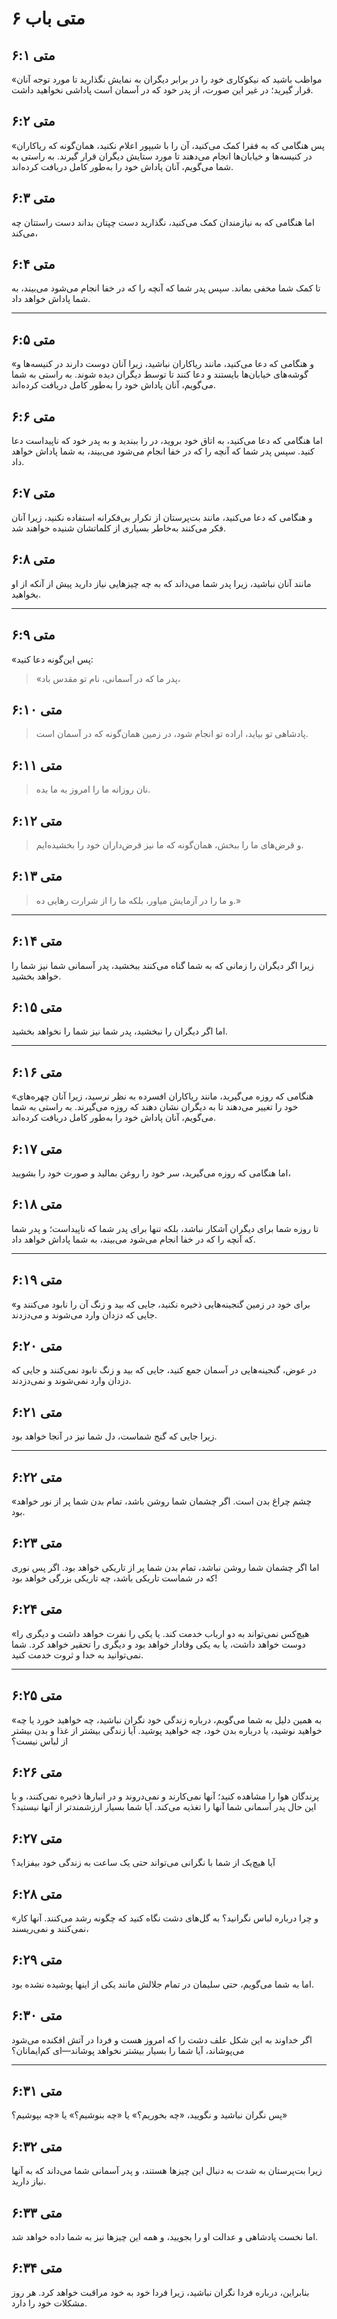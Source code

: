 # متی باب ۶

## متی ۶:۱

«مواظب باشید که نیکوکاری خود را در برابر دیگران به نمایش نگذارید تا مورد توجه آنان قرار گیرید؛ در غیر این صورت، از پدر خود که در آسمان است پاداشی نخواهید داشت.

## متی ۶:۲

«پس هنگامی که به فقرا کمک می‌کنید، آن را با شیپور اعلام نکنید، همان‌گونه که ریاکاران در کنیسه‌ها و خیابان‌ها انجام می‌دهند تا مورد ستایش دیگران قرار گیرند. به راستی به شما می‌گویم، آنان پاداش خود را به‌طور کامل دریافت کرده‌اند.

## متی ۶:۳

اما هنگامی که به نیازمندان کمک می‌کنید، نگذارید دست چپتان بداند دست راستتان چه می‌کند،

## متی ۶:۴

تا کمک شما مخفی بماند. سپس پدر شما که آنچه را که در خفا انجام می‌شود می‌بیند، به شما پاداش خواهد داد.

---

## متی ۶:۵

«و هنگامی که دعا می‌کنید، مانند ریاکاران نباشید، زیرا آنان دوست دارند در کنیسه‌ها و گوشه‌های خیابان‌ها بایستند و دعا کنند تا توسط دیگران دیده شوند. به راستی به شما می‌گویم، آنان پاداش خود را به‌طور کامل دریافت کرده‌اند.

## متی ۶:۶

اما هنگامی که دعا می‌کنید، به اتاق خود بروید، در را ببندید و به پدر خود که ناپیداست دعا کنید. سپس پدر شما که آنچه را که در خفا انجام می‌شود می‌بیند، به شما پاداش خواهد داد.

## متی ۶:۷

و هنگامی که دعا می‌کنید، مانند بت‌پرستان از تکرار بی‌فکرانه استفاده نکنید، زیرا آنان فکر می‌کنند به‌خاطر بسیاری از کلماتشان شنیده خواهند شد.

## متی ۶:۸

مانند آنان نباشید، زیرا پدر شما می‌داند که به چه چیزهایی نیاز دارید پیش از آنکه از او بخواهید.

---

## متی ۶:۹

«پس این‌گونه دعا کنید:

> «پدر ما که در آسمانی،
> نام تو مقدس باد،

## متی ۶:۱۰

> پادشاهی تو بیاید،
> اراده تو انجام شود،
> در زمین همان‌گونه که در آسمان است.

## متی ۶:۱۱

> نان روزانه ما را امروز به ما بده.

## متی ۶:۱۲

> و قرض‌های ما را ببخش،
> همان‌گونه که ما نیز قرض‌داران خود را بخشیده‌ایم.

## متی ۶:۱۳

> و ما را در آزمایش میاور،
> بلکه ما را از شرارت رهایی ده.»

---

## متی ۶:۱۴

زیرا اگر دیگران را زمانی که به شما گناه می‌کنند ببخشید، پدر آسمانی شما نیز شما را خواهد بخشید.

## متی ۶:۱۵

اما اگر دیگران را نبخشید، پدر شما نیز شما را نخواهد بخشید.

---

## متی ۶:۱۶

«هنگامی که روزه می‌گیرید، مانند ریاکاران افسرده به نظر نرسید، زیرا آنان چهره‌های خود را تغییر می‌دهند تا به دیگران نشان دهند که روزه می‌گیرند. به راستی به شما می‌گویم، آنان پاداش خود را به‌طور کامل دریافت کرده‌اند.

## متی ۶:۱۷

اما هنگامی که روزه می‌گیرید، سر خود را روغن بمالید و صورت خود را بشویید،

## متی ۶:۱۸

تا روزه شما برای دیگران آشکار نباشد، بلکه تنها برای پدر شما که ناپیداست؛ و پدر شما که آنچه را که در خفا انجام می‌شود می‌بیند، به شما پاداش خواهد داد.

---

## متی ۶:۱۹

«برای خود در زمین گنجینه‌هایی ذخیره نکنید، جایی که بید و زنگ آن را نابود می‌کنند و جایی که دزدان وارد می‌شوند و می‌دزدند.

## متی ۶:۲۰

در عوض، گنجینه‌هایی در آسمان جمع کنید، جایی که بید و زنگ نابود نمی‌کنند و جایی که دزدان وارد نمی‌شوند و نمی‌دزدند.

## متی ۶:۲۱

زیرا جایی که گنج شماست، دل شما نیز در آنجا خواهد بود.

---

## متی ۶:۲۲

«چشم چراغ بدن است. اگر چشمان شما روشن باشد، تمام بدن شما پر از نور خواهد بود.

## متی ۶:۲۳

اما اگر چشمان شما روشن نباشد، تمام بدن شما پر از تاریکی خواهد بود. اگر پس نوری که در شماست تاریکی باشد، چه تاریکی بزرگی خواهد بود!

## متی ۶:۲۴

«هیچ‌کس نمی‌تواند به دو ارباب خدمت کند. یا یکی را نفرت خواهد داشت و دیگری را دوست خواهد داشت، یا به یکی وفادار خواهد بود و دیگری را تحقیر خواهد کرد. شما نمی‌توانید به خدا و ثروت خدمت کنید.

---

## متی ۶:۲۵

«به همین دلیل به شما می‌گویم، درباره زندگی خود نگران نباشید، چه خواهید خورد یا چه خواهید نوشید، یا درباره بدن خود، چه خواهید پوشید. آیا زندگی بیشتر از غذا و بدن بیشتر از لباس نیست؟

## متی ۶:۲۶

پرندگان هوا را مشاهده کنید؛ آنها نمی‌کارند و نمی‌دروند و در انبارها ذخیره نمی‌کنند، و با این حال پدر آسمانی شما آنها را تغذیه می‌کند. آیا شما بسیار ارزشمندتر از آنها نیستید؟

## متی ۶:۲۷

آیا هیچ‌یک از شما با نگرانی می‌تواند حتی یک ساعت به زندگی خود بیفزاید؟

## متی ۶:۲۸

«و چرا درباره لباس نگرانید؟ به گل‌های دشت نگاه کنید که چگونه رشد می‌کنند. آنها کار نمی‌کنند و نمی‌ریسند،

## متی ۶:۲۹

اما به شما می‌گویم، حتی سلیمان در تمام جلالش مانند یکی از اینها پوشیده نشده بود.

## متی ۶:۳۰

اگر خداوند به این شکل علف دشت را که امروز هست و فردا در آتش افکنده می‌شود می‌پوشاند، آیا شما را بسیار بیشتر نخواهد پوشاند—ای کم‌ایمانان؟

---

## متی ۶:۳۱

پس نگران نباشید و نگویید، «چه بخوریم؟» یا «چه بنوشیم؟» یا «چه بپوشیم؟»

## متی ۶:۳۲

زیرا بت‌پرستان به شدت به دنبال این چیزها هستند، و پدر آسمانی شما می‌داند که به آنها نیاز دارید.

## متی ۶:۳۳

اما نخست پادشاهی و عدالت او را بجویید، و همه این چیزها نیز به شما داده خواهد شد.

## متی ۶:۳۴

بنابراین، درباره فردا نگران نباشید، زیرا فردا خود به خود مراقبت خواهد کرد. هر روز مشکلات خود را دارد.

